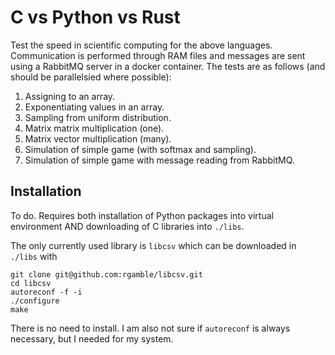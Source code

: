 # C vs Python vs Rust
Test the speed in scientific computing for the above languages. Communication
is performed through RAM files and messages are sent using a RabbitMQ server in
a docker container. The tests are as follows (and should be parallelsied where
possible):

  1. Assigning to an array.
  2. Exponentiating values in an array.
  3. Sampling from uniform distribution.
  4. Matrix matrix multiplication (one).
  5. Matrix vector multiplication (many).
  6. Simulation of simple game (with softmax and sampling).
  7. Simulation of simple game with message reading from RabbitMQ.

## Installation
To do. Requires both installation of Python packages into virtual environment
AND downloading of C libraries into `./libs`.

The only currently used library is `libcsv` which can be downloaded in `./libs`
with

    git clone git@github.com:rgamble/libcsv.git
    cd libcsv
    autoreconf -f -i
    ./configure
    make

There is no need to install. I am also not sure if `autoreconf` is always
necessary, but I needed for my system.
